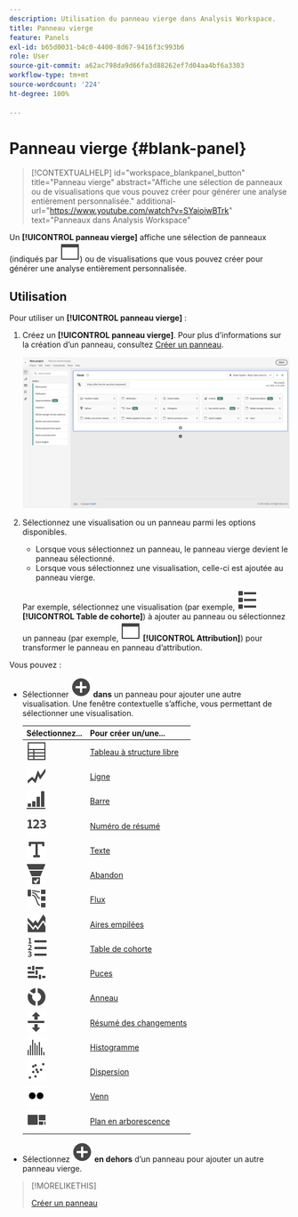 ```yaml
---
description: Utilisation du panneau vierge dans Analysis Workspace.
title: Panneau vierge
feature: Panels
exl-id: b65d0031-b4c0-4400-8d67-9416f3c993b6
role: User
source-git-commit: a62ac798da9d66fa3d88262ef7d04aa4bf6a3303
workflow-type: tm+mt
source-wordcount: '224'
ht-degree: 100%

---
```


# Panneau vierge {#blank-panel}

<!-- markdownlint-disable MD034 -->

>[!CONTEXTUALHELP]
>id="workspace_blankpanel_button"
>title="Panneau vierge"
>abstract="Affiche une sélection de panneaux ou de visualisations que vous pouvez créer pour générer une analyse entièrement personnalisée."
>additional-url="https://www.youtube.com/watch?v=SYaioiwBTrk" text="Panneaux dans Analysis Workspace"

<!-- markdownlint-enable MD034 -->


Un **[!UICONTROL panneau vierge]** affiche une sélection de panneaux (indiqués par ![Page Web](/help/assets/icons/WebPage.svg)) ou de visualisations que vous pouvez créer pour générer une analyse entièrement personnalisée.

## Utilisation

Pour utiliser un **[!UICONTROL panneau vierge]** :

1. Créez un **[!UICONTROL panneau vierge]**. Pour plus d’informations sur la création d’un panneau, consultez [Créer un panneau](panels.md#create-a-panel).

   ![Créer un panneau](assets/create-panel.png)



1. Sélectionnez une visualisation ou un panneau parmi les options disponibles.


   * Lorsque vous sélectionnez un panneau, le panneau vierge devient le panneau sélectionné.
   * Lorsque vous sélectionnez une visualisation, celle-ci est ajoutée au panneau vierge.

   Par exemple, sélectionnez une visualisation (par exemple, ![Vue liste](/help/assets/icons/ViewList.svg) **[!UICONTROL Table de cohorte]**) à ajouter au panneau ou sélectionnez un panneau (par exemple, ![Page Web](/help/assets/icons/WebPage.svg) **[!UICONTROL Attribution]**) pour transformer le panneau en panneau d’attribution.



Vous pouvez :

* Sélectionner ![AddCircle](/help/assets/icons/AddCircle.svg) **dans** un panneau pour ajouter une autre visualisation. Une fenêtre contextuelle s’affiche, vous permettant de sélectionner une visualisation.

  | Sélectionnez... | Pour créer un/une... |
  |---|---|
  | ![Tableau](/help/assets/icons/Table.svg) | [Tableau à structure libre](/help/analysis-workspace/visualizations/freeform-table/freeform-table.md) |
  | ![Ligne](/help/assets/icons/GraphTrend.svg) | [Ligne](/help/analysis-workspace/visualizations/line.md) |
  | ![Graphique à barres verticales](/help/assets/icons/GraphBarVertical.svg) | [Barre](/help/analysis-workspace/visualizations/bar.md) |
  | ![123](/help/assets/icons/123.svg) | [Numéro de résumé](/help/analysis-workspace/visualizations/summary-number-change.md) |
  | ![Texte](/help/assets/icons/Text.svg) | [Texte](/help/analysis-workspace/visualizations/text.md) |
  | ![Entonnoir de conversion](/help/assets/icons/ConversionFunnel.svg) | [Abandon](/help/analysis-workspace/visualizations/fallout/fallout-flow.md) |
  | ![Workflow](/help/assets/icons/GraphPathing.svg) | [Flux](/help/analysis-workspace/visualizations/c-flow/flow.md) |
  | ![Graphique à aires empilées](/help/assets/icons/GraphAreaStacked.svg) | [Aires empilées](/help/analysis-workspace/visualizations/area.md) |
  | ![ChiffresTexte](/help/assets/icons/TextNumbered.svg) | [Table de cohorte](/help/analysis-workspace/visualizations/cohort-table/t-cohort.md) |
  | ![Graphique à puces](/help/assets/icons/GraphBullet.svg) | [Puces](/help/analysis-workspace/visualizations/bullet-graph.md) |
  | ![Graphique à anneaux](/help/assets/icons/GraphDonut.svg) | [Anneau](/help/analysis-workspace/visualizations/donut.md) |
  | ![DéplacementHautBas](/help/assets/icons/MoveUpDown.svg) | [Résumé des changements](/help/analysis-workspace/visualizations/summary-number-change.md) |
  | ![Histogramme](/help/assets/icons/Histogram.svg) | [Histogramme](/help/analysis-workspace/visualizations/histogram.md) |
  | ![Nuage de points](/help/assets/icons/GraphScatter.svg) | [Dispersion](/help/analysis-workspace/visualizations/scatterplot.md) |
  | ![Type](/help/assets/icons/TwoDots.svg) | [Venn](/help/analysis-workspace/visualizations/venn.md) |
  | ![Arborescence](/help/assets/icons/GraphTree.svg) | [Plan en arborescence](/help/analysis-workspace/visualizations/treemap.md) |

* Sélectionnez ![AddCircle](/help/assets/icons/AddCircle.svg) **en dehors** d’un panneau pour ajouter un autre panneau vierge.


>[!MORELIKETHIS]
>
>[Créer un panneau](/help/analysis-workspace/c-panels/panels.md#create-a-panel)
>
